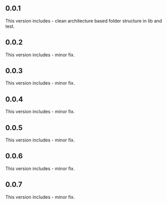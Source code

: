 ## 0.0.1
This version includes - clean architecture based folder structure in lib and test.

## 0.0.2
This version includes - minor fix.

## 0.0.3
This version includes - minor fix.

## 0.0.4
This version includes - minor fix.

## 0.0.5
This version includes - minor fix.

## 0.0.6
This version includes - minor fix.

## 0.0.7
This version includes - minor fix.